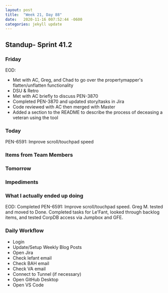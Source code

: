 ```yaml
---
layout: post
title:  "Week 21, Day 88"
date:   2020-11-16 007:52:44 -0600
categories: jekyll update
---
```


## Standup- Sprint 41.2
  
### Friday
EOD: 
* Met with AC, Greg, and Chad to go over the propertymapper's flatten/unflatten functionality 
* DSU & Retro 
* Met with AC briefly to discuss PEN-3870
* Completed PEN-3870 and updated story/tasks in Jira
* Code reviewed with AC then merged with Master
* Added a section to the README to describe the process of deceasing a veteran using the tool

### Today
PEN-6591: Improve scroll/touchpad speed

### Items from Team Members

### Tomorrow
 
### Impediments

### What I actually ended up doing
EOD: Completed PEN-6591: Improve scroll/touchpad speed. Greg M. tested and moved to Done. Completed tasks for Le'Fant, looked through backlog items, and tested CorpDB access via Jumpbox and GFE.

### Daily Workflow
* Login
* Update/Setup Weekly Blog Posts
* Open Jira
* Check lefant email
* Check BAH email
* Check VA email
* Connect to Tunnel (if necessary)
* Open GitHub Desktop
* Open VS Code

